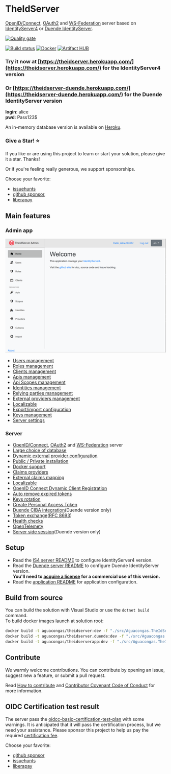 # TheIdServer

[OpenID/Connect](https://openid.net/connect/), [OAuth2](https://oauth.net/2/) and [WS-Federation](https://docs.oasis-open.org/wsfed/federation/v1.2/os/ws-federation-1.2-spec-os.html) server based on [IdentityServer4](https://identityserver4.readthedocs.io/en/latest/) or [Duende IdentityServer](https://duendesoftware.com/products/identityserver).

[![Quality gate](https://sonarcloud.io/api/project_badges/quality_gate?project=aguacongas_TheIdServer)](https://sonarcloud.io/dashboard?id=aguacongas_TheIdServer)

[![Build status](https://ci.appveyor.com/api/projects/status/hutfs4sy38fy9ca7?svg=true)](https://ci.appveyor.com/project/aguacongas/theidserver) [![Docker](https://github.com/Aguafrommars/TheIdServer/actions/workflows/docker.yml/badge.svg)](https://github.com/Aguafrommars/TheIdServer/actions/workflows/docker.yml) [![Artifact HUB](https://img.shields.io/endpoint?url=https://artifacthub.io/badge/repository/aguafrommars)](https://artifacthub.io/packages/search?repo=aguafrommars)


### Try it now at [https://theidserver.herokuapp.com/](https://theidserver.herokuapp.com/) for the IdentityServer4 version  
### Or [https://theidserver-duende.herokuapp.com/](https://theidserver-duende.herokuapp.com/) for the Duende IdentityServer version

**login**: alice  
**pwd**: Pass123$

An in-memory database version is available on [Heroku](https://www.heroku.com/).

### Give a Star! :star:

If you like or are using this project to learn or start your solution, please give it a star. Thanks!

Or if you're feeling really generous, we support sponsorships.

Choose your favorite:

* [issuehunts](https://issuehunt.io/r/Aguafrommars/TheIdServer/issues/170)
* [github sponsor](https://github.com/sponsors/aguacongas),
* [liberapay](https://liberapay.com/aguacongas)

## Main features

### Admin app
![home](https://raw.githubusercontent.com/Aguafrommars/TheIdServer/master/doc/assets/home.png)

* [Users management](https://github.com/Aguafrommars/TheIdServer/tree/master/doc/USER.md)
* [Roles management](https://github.com/Aguafrommars/TheIdServer/tree/master/doc/ROLE.md)
* [Clients management](https://github.com/Aguafrommars/TheIdServer/tree/master/doc/CLIENT.md)
* [Apis management](https://github.com/Aguafrommars/TheIdServer/tree/master/doc/API.md)
* [Api Scopes management](https://github.com/Aguafrommars/TheIdServer/tree/master/doc/SCOPE.md)
* [Identities management](https://github.com/Aguafrommars/TheIdServer/tree/master/doc/IDENTITY.md)
* [Relying parties management](https://github.com/Aguafrommars/TheIdServer/tree/master/doc/RELYING-PARTY.md)
* [External providers management](https://github.com/Aguafrommars/TheIdServer/tree/master/doc/PROVIDER.md)
* [Localizable](https://github.com/Aguafrommars/TheIdServer/tree/master/doc/LOCALIZATION.md)
* [Export/import configuration](https://github.com/Aguafrommars/TheIdServer/tree/master/doc/EXPORT_IMPORT.md)
* [Keys management](https://github.com/Aguafrommars/TheIdServer/tree/master/doc/KEYS.md)
* [Server settings](https://github.com/Aguafrommars/TheIdServer/tree/master/doc/SETTINGS.md)

### Server

* [OpenID/Connect](https://openid.net/connect/), [OAuth2](https://oauth.net/2/) and [WS-Federation](https://docs.oasis-open.org/wsfed/federation/v1.2/os/ws-federation-1.2-spec-os.html) server
* [Large choice of database](https://github.com/Aguafrommars/TheIdServer/blob/master/src/Aguacongas.TheIdServer.Duende/README.md#using-entity-framework-core)
* [Dynamic external provider configuration](https://github.com/Aguafrommars/TheIdServer/tree/master/src/Aguacongas.TheIdServer.Duende/README.md#configure-the-provider-hub)
* [Public / Private installation](https://github.com/Aguafrommars/TheIdServer/tree/master/src/Aguacongas.TheIdServer.Duende/README.md#using-the-api)
* [Docker support](https://github.com/Aguafrommars/TheIdServer/tree/master/src/Aguacongas.TheIdServer.Duende/README.md#from-docker)
* [Claims providers](https://github.com/Aguafrommars/TheIdServer/tree/master/doc/CLAIMS_PROVIDER.md)
* [External claims mapping](https://github.com/Aguafrommars/TheIdServer/tree/master/doc/EXTERNAL_CLAIMS_MAPPING.md)
* [Localizable](https://github.com/Aguafrommars/TheIdServer/tree/master/doc/LOCALIZATION.md)
* [OpenID Connect Dynamic Client Registration](https://openid.net/specs/openid-connect-regiAguacongas.TheIdServer.Duendestration-1_0.html)
* [Auto remove expired tokens](https://github.com/Aguafrommars/TheIdServer/tree/master/src/Aguacongas.TheIdServer/README.md#configure-token-cleaner)
* [Keys rotation](https://github.com/Aguafrommars/TheIdServer/tree/master/doc/KEYS_ROTATION.md)
* [Create Personal Access Token](https://github.com/Aguafrommars/TheIdServer/tree/master/doc/PAT.md)
* [Duende CIBA integration](https://github.com/Aguafrommars/TheIdServer/tree/master/doc/CIBA.md)(Duende version only)
* [Token exchange](https://datatracker.ietf.org/doc/html/rfc8693)([RFC 8693](https://datatracker.ietf.org/doc/html/rfc8693))
* [Health checks](https://github.com/Aguafrommars/TheIdServer/tree/master/src/Aguacongas.TheIdServer/README.md#health-checks)
* [OpenTelemety](https://github.com/Aguafrommars/TheIdServer/tree/master/doc/Aguacongas.TheIdServer/OPEN_TELEMETRY.md)
* [Server side session](https://github.com/Aguafrommars/TheIdServer/tree/master/doc/SERVER_SIDE_SESSIONS.md)(Duende version only)
  
## Setup

* Read the [IS4 server README](https://github.com/Aguafrommars/TheIdServer/tree/master/src/Aguacongas.TheIdServer.IS4/README.md) to configure IdentityServer4 version.  
* Read the [Duende server README](https://github.com/Aguafrommars/TheIdServer/tree/master/src/Aguacongas.TheIdServer.Duende/README.md) to configure Duende IdentityServer version.  
**You'll need to [acquire a license](https://duendesoftware.com/products/identityserver#pricing) for a commercial use of this version.**
* Read the [application README](https://github.com/Aguafrommars/TheIdServer/tree/master/src/Aguacongas.TheIdServer.BlazorApp/README.md) for application configuration.  

## Build from source

You can build the solution with Visual Studio or use the `dotnet build` command.  
To build docker images launch at solution root: 

```bash
docker build -t aguacongas/theidserver:dev -f "./src/Aguacongas.TheIdServer.IS4/Dockerfile" .
docker build -t aguacongas/theidserver.duende:dev -f "./src/Aguacongas.TheIdServer.Duende/Dockerfile" .
docker build -t aguacongas/theidserverapp:dev -f "./src/Aguacongas.TheIdServer.BlazorApp/Dockerfile" .
```

## Contribute

We warmly welcome contributions. You can contribute by opening an issue, suggest new a feature, or submit a pull request.

Read [How to contribute](https://github.com/Aguafrommars/TheIdServer/tree/master/CONTRIBUTING.md) and [Contributor Covenant Code of Conduct](https://github.com/Aguafrommars/TheIdServer/tree/master/CODE_OF_CONDUCT.md) for more information.

## OIDC Certification test result

The server pass the [oidcc-basic-certification-test-plan](
https://www.certification.openid.net/plan-detail.html?plan=ZKco5LJhicIlT&public=true) with some warnings. It is anticipated that it will pass the certification process, but we need your assistance. Please sponsor this project to help us pay the required [certification fee](https://openid.net/certification/fees/).

Choose your favorite:

* [github sponsor](https://github.com/sponsors/aguacongas/sponsorships?sponsor=aguacongas&tier_id=151490)
* [issuehunts](https://issuehunt.io/r/Aguafrommars/TheIdServer/issues/170)
* [liberapay](https://liberapay.com/aguacongas)
